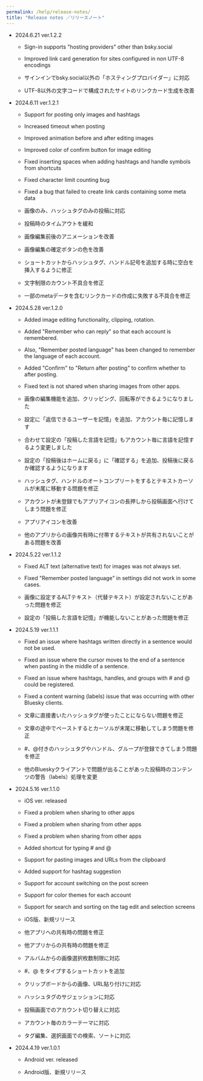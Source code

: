 ```yaml
---
permalink: /help/release-notes/
title: "Release notes ／リリースノート"
---
```


- 2024.6.21 ver.1.2.2
  - Sign-in supports "hosting providers" other than bsky.social
  - Improved link card generation for sites configured in non UTF-8 encodings

  - サインインでbsky.social以外の「ホスティングプロバイダー」に対応
  - UTF-8以外の文字コードで構成されたサイトのリンクカード生成を改善

- 2024.6.11 ver.1.2.1
  - Support for posting only images and hashtags
  - Increased timeout when posting
  - Improved animation before and after editing images
  - Improved color of confirm button for image editing
  - Fixed inserting spaces when adding hashtags and handle symbols from shortcuts
  - Fixed character limit counting bug
  - Fixed a bug that failed to create link cards containing some meta data

  - 画像のみ、ハッシュタグのみの投稿に対応
  - 投稿時のタイムアウトを緩和
  - 画像編集前後のアニメーションを改善
  - 画像編集の確定ボタンの色を改善
  - ショートカットからハッシュタグ、ハンドル記号を追加する時に空白を挿入するように修正
  - 文字制限のカウント不具合を修正
  - 一部のmetaデータを含むリンクカードの作成に失敗する不具合を修正

- 2024.5.28 ver.1.2.0
  - Added image editing functionality, clipping, rotation.
  - Added "Remember who can reply" so that each account is remembered.
  - Also, "Remember posted language" has been changed to remember the language of each account.
  - Added "Confirm" to "Return after posting" to confirm whether to after posting.
  - Fixed text is not shared when sharing images from other apps.

  - 画像の編集機能を追加、クリッピング、回転等ができるようになりました
  - 設定に「返信できるユーザーを記憶」を追加、アカウント毎に記憶します
  - 合わせて設定の「投稿した言語を記憶」もアカウント毎に言語を記憶するよう変更しました
  - 設定の「投稿後はホームに戻る」に「確認する」を追加、投稿後に戻るか確認するようになります
  - ハッシュタグ、ハンドルのオートコンプリートをするとテキストカーソルが末尾に移動する問題を修正
  - アカウントが未登録でもアプリアイコンの長押しから投稿画面へ行けてしまう問題を修正
  - アプリアイコンを改善
  - 他のアプリからの画像共有時に付帯するテキストが共有されないことがある問題を改善

- 2024.5.22 ver.1.1.2
  - Fixed ALT text (alternative text) for images was not always set.
  - Fixed "Remember posted language" in settings did not work in some cases.

  - 画像に設定するALTテキスト（代替テキスト）が設定されないことがあった問題を修正
  - 設定の「投稿した言語を記憶」が機能しないことがあった問題を修正

- 2024.5.19 ver.1.1.1
  - Fixed an issue where hashtags written directly in a sentence would not be used.
  - Fixed an issue where the cursor moves to the end of a sentence when pasting in the middle of a sentence.
  - Fixed an issue where hashtags, handles, and groups with # and @ could be registered.
  - Fixed a content warning (labels) issue that was occurring with other Bluesky clients.

  - 文章に直接書いたハッシュタグが使ったことにならない問題を修正
  - 文章の途中でペーストするとカーソルが末尾に移動してしまう問題を修正
  - #、@付きのハッシュタグやハンドル、グループが登録できてしまう問題を修正
  - 他のBlueskyクライアントで問題が出ることがあった投稿時のコンテンツの警告（labels）処理を変更

- 2024.5.16 ver.1.1.0
  - iOS ver. released
  - Fixed a problem when sharing to other apps
  - Fixed a problem when sharing from other apps
  - Fixed a problem when sharing from other apps
  - Added shortcut for typing # and @
  - Support for pasting images and URLs from the clipboard
  - Added support for hashtag suggestion
  - Support for account switching on the post screen
  - Support for color themes for each account
  - Support for search and sorting on the tag edit and selection screens

  - iOS版、新規リリース
  - 他アプリへの共有時の問題を修正
  - 他アプリからの共有時の問題を修正
  - アルバムからの画像選択枚数制限に対応
  - #、@ をタイプするショートカットを追加
  - クリップボードからの画像、URL貼り付けに対応
  - ハッシュタグのサジェッションに対応
  - 投稿画面でのアカウント切り替えに対応
  - アカウント毎のカラーテーマに対応
  - タグ編集、選択画面での検索、ソートに対応

- 2024.4.19 ver.1.0.1
  - Android ver. released

  - Android版、新規リリース